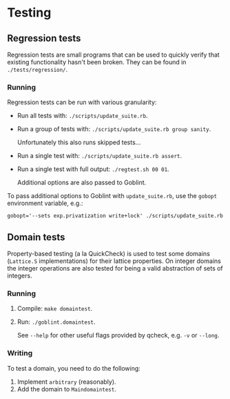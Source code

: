 # Testing

## Regression tests
Regression tests are small programs that can be used to quickly verify that existing functionality hasn't been broken.
They can be found in `./tests/regression/`.

### Running
Regression tests can be run with various granularity:

* Run all tests with: `./scripts/update_suite.rb`.
* Run a group of tests with: `./scripts/update_suite.rb group sanity`.

    Unfortunately this also runs skipped tests...

* Run a single test with: `./scripts/update_suite.rb assert`.
* Run a single test with full output: `./regtest.sh 00 01`.

    Additional options are also passed to Goblint.

To pass additional options to Goblint with `update_suite.rb`, use the `gobopt` environment variable, e.g.:
```
gobopt='--sets exp.privatization write+lock' ./scripts/update_suite.rb
```


## Domain tests
Property-based testing (a la QuickCheck) is used to test some domains (`Lattice.S` implementations) for their lattice properties.
On integer domains the integer operations are also tested for being a valid abstraction of sets of integers.

### Running
1. Compile: `make domaintest`.
2. Run: `./goblint.domaintest`.

    See `--help` for other useful flags provided by qcheck, e.g. `-v` or `--long`.

### Writing
To test a domain, you need to do the following:

1. Implement `arbitrary` (reasonably).
2. Add the domain to `Maindomaintest`.
